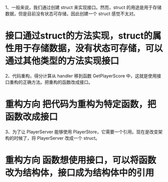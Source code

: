 1、一般来说，我们通过创建 struct 来实现接口。然而，struct 的用途是用于存储数据，但是目前没有状态可存储，因此创建一个 struct 感觉不太对。
# 接口通过struct的方法实现，struct的属性用于存储数据，没有状态可存储，可以通过其他类型的方法实现接口

2、代码重构，得分计算从 handler 移到函数 GetPlayerScore 中，这就是使用接口重构的正确方法。把重构的函数改成接口。
# 重构方向 把代码为重构为特定函数，把函数改成接口

3、为了让 PlayerServer 能够使用 PlayerStore，它需要一个引用。现在是改变架构的时候了，将 PlayerServer 改成一个 struct。
# 重构方向 函数想使用接口，可以将函数改为结构体，接口成为结构体中的引用
